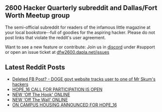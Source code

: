## 2600 Hacker Quarterly subreddit and Dallas/Fort Worth Meetup group
The semi-official subreddit for readers of the infamous little magazine at your local bookstore--full of goodies for the aspiring hacker. Please do not post links that violate the reddit's user agreement.

Want to see a new feature or contribute: 
Join us in [discord](https://dfw2600.dapla.net/chat) under #support or open an issue ticket at [dfw2600.dapla.net/issues](https://dfw2600.dapla.net/issues)

## Latest Reddit Posts
<!-- BLOG-POST-LIST:START -->
- [Deleted FB Post? - DOGE govt website tracks user to one of Mr Skum's hackers](https://www.reddit.com/r/2600/comments/1iosyh9/deleted_fb_post_doge_govt_website_tracks_user_to/)
- [HOPE_16 CALL FOR PARTICIPATION IS OPEN](https://2600.com/content/hope16-call-participation-open)
- [NEW 'Off The Hook' ONLINE](https://2600.com/hook/12-02-2025)
- [NEW 'Off The Wall' ONLINE](https://2600.com/wall/11-02-2025)
- [ON CAMPUS HOUSING ANNOUNCED FOR HOPE_16](https://2600.com/content/campus-housing-announced-hope16)
<!-- BLOG-POST-LIST:END -->
